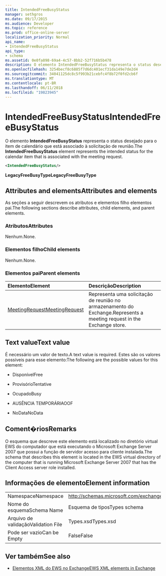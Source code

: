 ```yaml
---
title: IntendedFreeBusyStatus
manager: sethgros
ms.date: 09/17/2015
ms.audience: Developer
ms.topic: reference
ms.prod: office-online-server
localization_priority: Normal
api_name:
- IntendedFreeBusyStatus
api_type:
- schema
ms.assetid: 0e0fa898-69a4-4c57-8bb2-52f716b5b478
description: O elemento IntendedFreeBusyStatus representa o status desejado para o item de calendário que está associado à solicitação de reunião.
ms.openlocfilehash: 3254becf8c6885f7d6dc401ecf31da149e7de2d4
ms.sourcegitcommit: 34041125dc8c5f993b21cebfc4f8b72f0fd2cb6f
ms.translationtype: MT
ms.contentlocale: pt-BR
ms.lasthandoff: 06/11/2018
ms.locfileid: "19823945"
---
```

# <a name="intendedfreebusystatus"></a><span data-ttu-id="b52a9-103">IntendedFreeBusyStatus</span><span class="sxs-lookup"><span data-stu-id="b52a9-103">IntendedFreeBusyStatus</span></span>

<span data-ttu-id="b52a9-104">O elemento **IntendedFreeBusyStatus** representa o status desejado para o item de calendário que está associado à solicitação de reunião.</span><span class="sxs-lookup"><span data-stu-id="b52a9-104">The **IntendedFreeBusyStatus** element represents the intended status for the calendar item that is associated with the meeting request.</span></span> 
  
```xml
<IntendedFreeBusyStatus/>
```

 <span data-ttu-id="b52a9-105">**LegacyFreeBusyType**</span><span class="sxs-lookup"><span data-stu-id="b52a9-105">**LegacyFreeBusyType**</span></span>
## <a name="attributes-and-elements"></a><span data-ttu-id="b52a9-106">Attributes and elements</span><span class="sxs-lookup"><span data-stu-id="b52a9-106">Attributes and elements</span></span>

<span data-ttu-id="b52a9-107">As seções a seguir descrevem os atributos e elementos filho elementos pai.</span><span class="sxs-lookup"><span data-stu-id="b52a9-107">The following sections describe attributes, child elements, and parent elements.</span></span>
  
### <a name="attributes"></a><span data-ttu-id="b52a9-108">Atributos</span><span class="sxs-lookup"><span data-stu-id="b52a9-108">Attributes</span></span>

<span data-ttu-id="b52a9-109">Nenhum.</span><span class="sxs-lookup"><span data-stu-id="b52a9-109">None.</span></span>
  
### <a name="child-elements"></a><span data-ttu-id="b52a9-110">Elementos filho</span><span class="sxs-lookup"><span data-stu-id="b52a9-110">Child elements</span></span>

<span data-ttu-id="b52a9-111">Nenhum.</span><span class="sxs-lookup"><span data-stu-id="b52a9-111">None.</span></span>
  
### <a name="parent-elements"></a><span data-ttu-id="b52a9-112">Elementos pai</span><span class="sxs-lookup"><span data-stu-id="b52a9-112">Parent elements</span></span>

|<span data-ttu-id="b52a9-113">**Elemento**</span><span class="sxs-lookup"><span data-stu-id="b52a9-113">**Element**</span></span>|<span data-ttu-id="b52a9-114">**Descrição**</span><span class="sxs-lookup"><span data-stu-id="b52a9-114">**Description**</span></span>|
|:-----|:-----|
|[<span data-ttu-id="b52a9-115">MeetingRequest</span><span class="sxs-lookup"><span data-stu-id="b52a9-115">MeetingRequest</span></span>](meetingrequest.md) <br/> |<span data-ttu-id="b52a9-116">Representa uma solicitação de reunião no armazenamento do Exchange.</span><span class="sxs-lookup"><span data-stu-id="b52a9-116">Represents a meeting request in the Exchange store.</span></span>  <br/> |
   
## <a name="text-value"></a><span data-ttu-id="b52a9-117">Text value</span><span class="sxs-lookup"><span data-stu-id="b52a9-117">Text value</span></span>

<span data-ttu-id="b52a9-118">É necessário um valor de texto.</span><span class="sxs-lookup"><span data-stu-id="b52a9-118">A text value is required.</span></span> <span data-ttu-id="b52a9-119">Estes são os valores possíveis para esse elemento:</span><span class="sxs-lookup"><span data-stu-id="b52a9-119">The following are the possible values for this element:</span></span>
  
- <span data-ttu-id="b52a9-120">Disponível</span><span class="sxs-lookup"><span data-stu-id="b52a9-120">Free</span></span>
    
- <span data-ttu-id="b52a9-121">Provisório</span><span class="sxs-lookup"><span data-stu-id="b52a9-121">Tentative</span></span>
    
- <span data-ttu-id="b52a9-122">Ocupado</span><span class="sxs-lookup"><span data-stu-id="b52a9-122">Busy</span></span>
    
- <span data-ttu-id="b52a9-123">AUSÊNCIA TEMPORÁRIA</span><span class="sxs-lookup"><span data-stu-id="b52a9-123">OOF</span></span>
    
- <span data-ttu-id="b52a9-124">NoData</span><span class="sxs-lookup"><span data-stu-id="b52a9-124">NoData</span></span>
    
## <a name="remarks"></a><span data-ttu-id="b52a9-125">Coment�rios</span><span class="sxs-lookup"><span data-stu-id="b52a9-125">Remarks</span></span>

<span data-ttu-id="b52a9-126">O esquema que descreve este elemento está localizado no diretório virtual EWS do computador que está executando o Microsoft Exchange Server 2007 que possui a função de servidor acesso para cliente instalada.</span><span class="sxs-lookup"><span data-stu-id="b52a9-126">The schema that describes this element is located in the EWS virtual directory of the computer that is running Microsoft Exchange Server 2007 that has the Client Access server role installed.</span></span>
  
## <a name="element-information"></a><span data-ttu-id="b52a9-127">Informações de elemento</span><span class="sxs-lookup"><span data-stu-id="b52a9-127">Element information</span></span>

|||
|:-----|:-----|
|<span data-ttu-id="b52a9-128">Namespace</span><span class="sxs-lookup"><span data-stu-id="b52a9-128">Namespace</span></span>  <br/> |http://schemas.microsoft.com/exchange/services/2006/types  <br/> |
|<span data-ttu-id="b52a9-129">Nome do esquema</span><span class="sxs-lookup"><span data-stu-id="b52a9-129">Schema Name</span></span>  <br/> |<span data-ttu-id="b52a9-130">Esquema de tipos</span><span class="sxs-lookup"><span data-stu-id="b52a9-130">Types schema</span></span>  <br/> |
|<span data-ttu-id="b52a9-131">Arquivo de validação</span><span class="sxs-lookup"><span data-stu-id="b52a9-131">Validation File</span></span>  <br/> |<span data-ttu-id="b52a9-132">Types.xsd</span><span class="sxs-lookup"><span data-stu-id="b52a9-132">Types.xsd</span></span>  <br/> |
|<span data-ttu-id="b52a9-133">Pode ser vazio</span><span class="sxs-lookup"><span data-stu-id="b52a9-133">Can be Empty</span></span>  <br/> |<span data-ttu-id="b52a9-134">False</span><span class="sxs-lookup"><span data-stu-id="b52a9-134">False</span></span>  <br/> |
   
## <a name="see-also"></a><span data-ttu-id="b52a9-135">Ver também</span><span class="sxs-lookup"><span data-stu-id="b52a9-135">See also</span></span>



- [<span data-ttu-id="b52a9-136">Elementos XML do EWS no Exchange</span><span class="sxs-lookup"><span data-stu-id="b52a9-136">EWS XML elements in Exchange</span></span>](ews-xml-elements-in-exchange.md)

